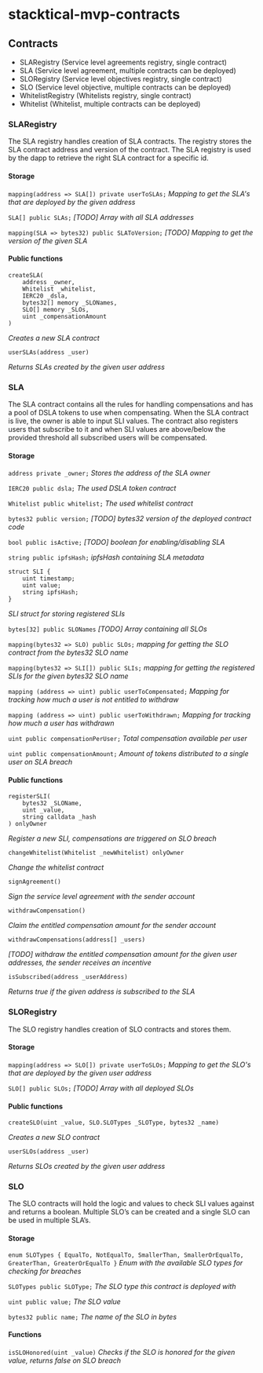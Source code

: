 # stacktical-mvp-contracts

## Contracts

* SLARegistry (Service level agreements registry, single contract)
* SLA (Service level agreement, multiple contracts can be deployed)
* SLORegistry (Service level objectives registry, single contract)
* SLO (Service level objective, multiple contracts can be deployed)
* WhitelistRegistry (Whitelists registry, single contract)
* Whitelist (Whitelist, multiple contracts can be deployed)

### SLARegistry

The SLA registry handles creation of SLA contracts. The registry stores the SLA contract address and version of the contract. The SLA registry is used by the dapp to retrieve the right SLA contract for a specific id.

#### Storage

`mapping(address => SLA[]) private userToSLAs;`
*Mapping to get the SLA's that are deployed by the given address*


`SLA[] public SLAs;`
*[TODO] Array with all SLA addresses*


`mapping(SLA => bytes32) public SLAToVersion;`
*[TODO] Mapping to get the version of the given SLA*

#### Public functions

```
createSLA(
    address _owner,
    Whitelist _whitelist,
    IERC20 _dsla,
    bytes32[] memory _SLONames,
    SLO[] memory _SLOs,
    uint _compensationAmount
)
```
*Creates a new SLA contract*

```
userSLAs(address _user)
```
*Returns SLAs created by the given user address*

### SLA

The SLA contract contains all the rules for handling compensations and has a pool of DSLA tokens to use when compensating. When the SLA contract is live, the owner is able to input SLI values. The contract also registers users that subscribe to it and when SLI values are above/below the provided threshold all subscribed users will be compensated.

#### Storage

`address private _owner;`
*Stores the address of the SLA owner*

`IERC20 public dsla;`
*The used DSLA token contract*

`Whitelist public whitelist;`
*The used whitelist contract*

`bytes32 public version;`
*[TODO] bytes32 version of the deployed contract code*

`bool public isActive;`
*[TODO] boolean for enabling/disabling SLA*

`string public ipfsHash;`
*ipfsHash containing SLA metadata*

```
struct SLI {
    uint timestamp;
    uint value;
    string ipfsHash;
}
```
*SLI struct for storing registered SLIs*

`bytes[32] public SLONames`
*[TODO] Array containing all SLOs*

`mapping(bytes32 => SLO) public SLOs;`
*mapping for getting the SLO contract from the bytes32 SLO name*

`mapping(bytes32 => SLI[]) public SLIs;`
*mapping for getting the registered SLIs for the given bytes32 SLO name*

`mapping (address => uint) public userToCompensated;`
*Mapping for tracking how much a user is not entitled to withdraw*

`mapping (address => uint) public userToWithdrawn;`
*Mapping for tracking how much a user has withdrawn*


`uint public compensationPerUser;`
*Total compensation available per user*

`uint public compensationAmount;`
*Amount of tokens distributed to a single user on SLA breach*

#### Public functions

```
registerSLI(
    bytes32 _SLOName,
    uint _value,
    string calldata _hash
) onlyOwner
```
*Register a new SLI, compensations are triggered on SLO breach*

```
changeWhitelist(Whitelist _newWhitelist) onlyOwner
```
*Change the whitelist contract*

```
signAgreement()
```
*Sign the service level agreement with the sender account*

```
withdrawCompensation()
```
*Claim the entitled compensation amount for the sender account*

```
withdrawCompensations(address[] _users)
```
*[TODO] withdraw the entitled compensation amount for the given user addresses, the sender receives an incentive*


```
isSubscribed(address _userAddress)
```
*Returns true if the given address is subscribed to the SLA*

### SLORegistry

The SLO registry handles creation of SLO contracts and stores them.

#### Storage

`mapping(address => SLO[]) private userToSLOs;`
*Mapping to get the SLO's that are deployed by the given user address*


`SLO[] public SLOs;`
*[TODO] Array with all deployed SLOs*


#### Public functions

```
createSLO(uint _value, SLO.SLOTypes _SLOType, bytes32 _name)
```
*Creates a new SLO contract*

```
userSLOs(address _user)
```
*Returns SLOs created by the given user address*

### SLO

The SLO contracts will hold the logic and values to check SLI values against and returns a boolean. Multiple SLO’s can be created and a single SLO can be used in multiple SLA’s.

#### Storage

`enum SLOTypes { EqualTo, NotEqualTo, SmallerThan, SmallerOrEqualTo, GreaterThan, GreaterOrEqualTo }`
*Enum with the available SLO types for checking for breaches*


`SLOTypes public SLOType;`
*The SLO type this contract is deployed with*

`uint public value;`
*The SLO value*

`bytes32 public name;`
*The name of the SLO in bytes*

#### Functions

`isSLOHonored(uint _value)`
*Checks if the SLO is honored for the given value, returns false on SLO breach*

